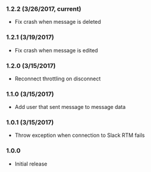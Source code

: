 ### 1.2.2 (3/26/2017, current)
* Fix crash when message is deleted

### 1.2.1 (3/19/2017)
* Fix crash when message is edited

### 1.2.0 (3/15/2017)
* Reconnect throttling on disconnect

### 1.1.0 (3/15/2017)
* Add user that sent message to message data

### 1.0.1 (3/15/2017)
* Throw exception when connection to Slack RTM fails
### 1.0.0
* Initial release
